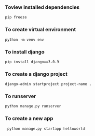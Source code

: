 ### Toview installed dependencies
```
pip freeze
```
### To create virtual environment
```
python -m venv env
```

### To install django

```
pip install django==3.0.9
```

### To create a django project
```
django-admin startproject project-name .
```

### To runserver
```
python manage.py runserver
```
### To create a new app

```
 python manage.py startapp helloworld
```